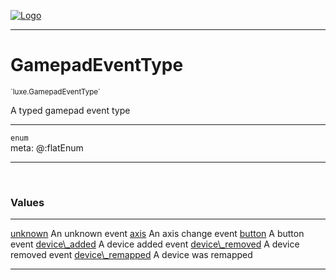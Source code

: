 
[![Logo](../../images/logo.png)](../../api/index.html)

---


<h1>GamepadEventType</h1>
<small>`luxe.GamepadEventType`</small>

A typed gamepad event type

<hr/>

`enum`<br/><span class="meta">
meta: @:flatEnum</span>

<hr/>


&nbsp;
&nbsp;



<h3>Values</h3> <hr/><span class="member signature apipage">
            <a name="unknown"><a class="lift" href="#unknown">unknown</a></a>
        </span>
        <span class="small_desc_flat"> An unknown event </span><span class="member signature apipage">
            <a name="axis"><a class="lift" href="#axis">axis</a></a>
        </span>
        <span class="small_desc_flat"> An axis change event </span><span class="member signature apipage">
            <a name="button"><a class="lift" href="#button">button</a></a>
        </span>
        <span class="small_desc_flat"> A button event </span><span class="member signature apipage">
            <a name="device_added"><a class="lift" href="#device_added">device\_added</a></a>
        </span>
        <span class="small_desc_flat"> A device added event </span><span class="member signature apipage">
            <a name="device_removed"><a class="lift" href="#device_removed">device\_removed</a></a>
        </span>
        <span class="small_desc_flat"> A device removed event </span><span class="member signature apipage">
            <a name="device_remapped"><a class="lift" href="#device_remapped">device\_remapped</a></a>
        </span>
        <span class="small_desc_flat"> A device was remapped </span>



<hr/>

&nbsp;
&nbsp;
&nbsp;
&nbsp;